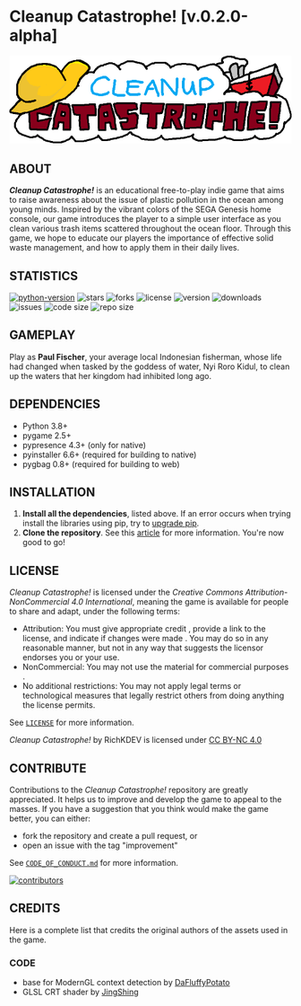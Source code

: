 # Cleanup Catastrophe! [v.0.2.0-alpha]

![cleanup catastrophe logo](/assets/img/menu/logo.png)

## ABOUT

**_Cleanup Catastrophe!_**  is an educational free-to-play indie game that aims to raise awareness about the issue of plastic pollution in the ocean among young minds. Inspired by the vibrant colors of the SEGA Genesis home console, our game introduces the player to a simple user interface as you clean various trash items scattered throughout the ocean floor. Through this game, we hope to educate our players the importance of effective solid waste management, and how to apply them in their daily lives.

## STATISTICS

[![python-version](https://img.shields.io/badge/python-3.11-blue.svg)](https://python.org/downloads/release/python-3112)
![stars](https://img.shields.io/github/stars/richkdev/cleanup-catastrophe)
![forks](https://img.shields.io/github/forks/richkdev/cleanup-catastrophe)
![license](https://img.shields.io/github/license/richkdev/cleanup-catastrophe)
![version](https://img.shields.io/github/release/richkdev/cleanup-catastrophe)
![downloads](https://img.shields.io/github/downloads/richkdev/cleanup-catastrophe/latest/total)
![issues](https://img.shields.io/github/issues/richkdev/cleanup-catastrophe)
![code size](https://img.shields.io/github/languages/code-size/richkdev/cleanup-catastrophe)
![repo size](https://img.shields.io/github/repo-size/richkdev/cleanup-catastrophe)

## GAMEPLAY

Play as **Paul Fischer**, your average local Indonesian fisherman, whose life had changed when tasked by the goddess of water, Nyi Roro Kidul, to clean up the waters that her kingdom had inhibited long ago.

## DEPENDENCIES

- Python 3.8+
- pygame 2.5+
- pypresence 4.3+ (only for native)
- pyinstaller 6.6+ (required for building to native)
- pygbag 0.8+ (required for building to web)

## INSTALLATION

1. **Install all the dependencies**, listed above. If an error occurs when trying install the libraries using pip, try to [upgrade pip](https://pip.pypa.io/en/stable/installation/#upgrading-pip).
2. **Clone the repository**. See this [article](https://docs.github.com/en/repositories/creating-and-managing-repositories/cloning-a-repository) for more information. You're now good to go!

## LICENSE

_Cleanup Catastrophe!_ is licensed under the _Creative Commons Attribution-NonCommercial 4.0 International_, meaning the game is available for people to share and adapt, under the following terms:

- Attribution: You must give appropriate credit , provide a link to the license, and indicate if changes were made . You may do so in any reasonable manner, but not in any way that suggests the licensor endorses you or your use.
- NonCommercial: You may not use the material for commercial purposes .
- No additional restrictions: You may not apply legal terms or technological measures that legally restrict others from doing anything the license permits.

See [`LICENSE`](/LICENSE) for more information.

_Cleanup Catastrophe!_ by RichKDEV is licensed under <a href="https://creativecommons.org/licenses/by-nc/4.0/?ref=chooser-v1" target="_blank">CC BY-NC 4.0<img style="height:22px!important;margin-left:3px;vertical-align:text-bottom;" src="https://mirrors.creativecommons.org/presskit/icons/cc.svg?ref=chooser-v1" alt=""><img style="height:22px!important;margin-left:3px;vertical-align:text-bottom;" src="https://mirrors.creativecommons.org/presskit/icons/by.svg?ref=chooser-v1" alt=""><img style="height:22px!important;margin-left:3px;vertical-align:text-bottom;" src="https://mirrors.creativecommons.org/presskit/icons/nc.svg?ref=chooser-v1" alt=""></a></p>

## CONTRIBUTE

Contributions to the _Cleanup Catastrophe!_ repository are greatly appreciated. It helps us to improve and develop the game to appeal to the masses. If you have a suggestion that you think would make the game better, you can either:

- fork the repository and create a pull request, or
- open an issue with the tag "improvement"

See [`CODE_OF_CONDUCT.md`](https://github.com/richkdev/cleanup-catastrophe/blob/f0fc7395761dbb8b380c6c47c284c66016e03edf/CODE_OF_CONDUCT.md) for more information.

[![contributors](https://contrib.rocks/image?repo=richkdev/Cleanup-Catastrophe)](https://github.com/richkdev/Cleanup-Catastrophe/graphs/contributors)

## CREDITS

Here is a complete list that credits the original authors of the assets used in the game.

### CODE

- base for ModernGL context detection by [DaFluffyPotato](https://www.youtube.com/watch?v=LFbePt8i0DI)
- GLSL CRT shader by [JingShing](https://github.com/JingShing-Python/ModernGL-Shader-with-pygame)

